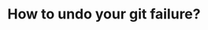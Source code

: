 ---
title: How to undo your git failure?
tags: [External Post, Git]
style: fill
color: warning
layout: post
description: Using `git reflog` and `git reset` to save your code.
external_url: https://blog.usejournal.com/how-to-undo-your-git-failure-b76e31ecac74
---